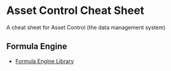 # Asset Control Cheat Sheet
A cheat sheet for Asset Control (the data management system)

## Formula Engine
* [Formula Engine Library](/topics/formula-engine/formula-engine-library.md)

